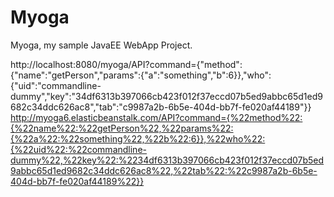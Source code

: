 Myoga
=====

Myoga, my sample JavaEE WebApp Project.


http://localhost:8080/myoga/API?command={"method":{"name":"getPerson","params":{"a":"something","b":6}},"who":{"uid":"commandline-dummy","key":"34df6313b397066cb423f012f37eccd07b5ed9abbc65d1ed9682c34ddc626ac8","tab":"c9987a2b-6b5e-404d-bb7f-fe020af44189"}}
http://myoga6.elasticbeanstalk.com/API?command={%22method%22:{%22name%22:%22getPerson%22,%22params%22:{%22a%22:%22something%22,%22b%22:6}},%22who%22:{%22uid%22:%22commandline-dummy%22,%22key%22:%2234df6313b397066cb423f012f37eccd07b5ed9abbc65d1ed9682c34ddc626ac8%22,%22tab%22:%22c9987a2b-6b5e-404d-bb7f-fe020af44189%22}}

